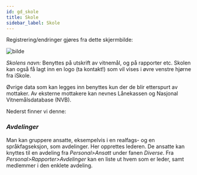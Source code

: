 ```yaml
---
id: gd_skole
title: Skole
sidebar_label: Skole
---
```


Registrering/endringer gjøres fra dette skjermbilde:

![bilde](https://github.com/BarmanHanssen/iskole/assets/80097133/564d012e-52a5-4b80-a63a-784b26467211)

_Skolens navn:_ 
Benyttes på utskrift av vitnemål, og på rapporter etc.  Skolen kan også få lagt inn en logo (ta kontakt!) som vil vises i øvre venstre hjørne fra iSkole. 

Øvrige data som kan legges inn benyttes kun der de blir etterspurt av mottaker. Av eksterne mottakere kan nevnes Lånekassen og Nasjonal Vitnemålsdatabase (NVB).

Nederst finner vi denne:
 
### _Avdelinger_
Man kan gruppere ansatte, eksempelvis i en realfags- og en språkfagseksjon, som avdelinger. Her opprettes lederen. De ansatte kan knyttes til en avdeling fra _Personal>Ansatt_ under fanen _Diverse_. Fra _Personal>Rapporter>Avdelinger_ kan en liste ut hvem som er leder, samt medlemmer i den enklete avdeling.
